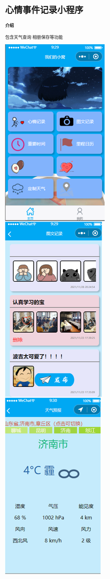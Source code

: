 # 心情事件记录小程序

#### 介绍
包含天气查询 相册保存等功能

![输入图片说明](image.png)
![输入图片说明](aimage.png)
![输入图片说明](a3image.png)